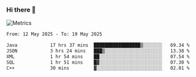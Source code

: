 ### Hi there 👋

![Metrics](https://github.com/radoapx/radoapx/blob/main/github-metrics.svg)

<!--START_SECTION:waka-->

```txt
From: 12 May 2025 - To: 19 May 2025

Java            17 hrs 37 mins  █████████████████▒░░░░░░░   69.34 %
JSON            3 hrs 24 mins   ███▒░░░░░░░░░░░░░░░░░░░░░   13.38 %
XML             1 hr 54 mins    ██░░░░░░░░░░░░░░░░░░░░░░░   07.54 %
SQL             1 hr 51 mins    █▓░░░░░░░░░░░░░░░░░░░░░░░   07.30 %
C++             30 mins         ▓░░░░░░░░░░░░░░░░░░░░░░░░   02.01 %
```

<!--END_SECTION:waka-->

<!--
**radoapx/radoapx** is a ✨ _special_ ✨ repository because its `README.md` (this file) appears on your GitHub profile.

Here are some ideas to get you started:

- 🔭 I’m currently working on ...
- 🌱 I’m currently learning ...
- 👯 I’m looking to collaborate on ...
- 🤔 I’m looking for help with ...
- 💬 Ask me about ...
- 📫 How to reach me: ...
- 😄 Pronouns: ...
- ⚡ Fun fact: ...
-->
